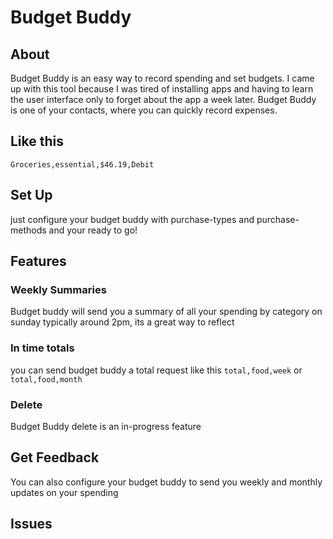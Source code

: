 # Budget Buddy
## About
Budget Buddy is an easy way to record spending and set budgets. I came up with this tool because I was tired of installing apps and having to learn the user interface only to forget about the app a week later. Budget Buddy is one of your contacts, where you can quickly record expenses.
## Like this 
`Groceries,essential,$46.19,Debit`
## Set Up
just configure your budget buddy with purchase-types and purchase-methods and your ready to go!

## Features
### Weekly Summaries
Budget buddy will send you a summary of all your spending by category on sunday typically around 2pm, its a great way to reflect
### In time totals
you can send budget buddy a total request like this `total,food,week` or `total,food,month`
### Delete
Budget Buddy delete is an in-progress feature
## Get Feedback
You can also configure your budget buddy to send you weekly and monthly updates on your spending 


## Issues
